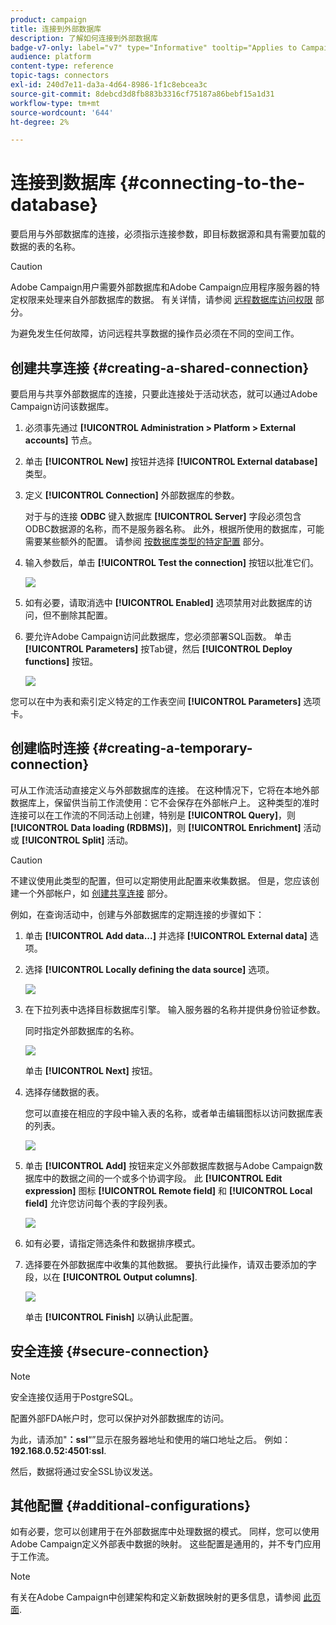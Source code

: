 ```yaml
---
product: campaign
title: 连接到外部数据库
description: 了解如何连接到外部数据库
badge-v7-only: label="v7" type="Informative" tooltip="Applies to Campaign Classic v7 only"
audience: platform
content-type: reference
topic-tags: connectors
exl-id: 240d7e11-da3a-4d64-8986-1f1c8ebcea3c
source-git-commit: 8debcd3d8fb883b3316cf75187a86bebf15a1d31
workflow-type: tm+mt
source-wordcount: '644'
ht-degree: 2%

---
```


# 连接到数据库 {#connecting-to-the-database}



要启用与外部数据库的连接，必须指示连接参数，即目标数据源和具有需要加载的数据的表的名称。

>[!CAUTION]
>
>Adobe Campaign用户需要外部数据库和Adobe Campaign应用程序服务器的特定权限来处理来自外部数据库的数据。 有关详情，请参阅 [远程数据库访问权限](../../installation/using/remote-database-access-rights.md) 部分。
>
>为避免发生任何故障，访问远程共享数据的操作员必须在不同的空间工作。

## 创建共享连接 {#creating-a-shared-connection}

要启用与共享外部数据库的连接，只要此连接处于活动状态，就可以通过Adobe Campaign访问该数据库。

1. 必须事先通过 **[!UICONTROL Administration > Platform > External accounts]** 节点。
1. 单击 **[!UICONTROL New]** 按钮并选择 **[!UICONTROL External database]** 类型。
1. 定义 **[!UICONTROL Connection]** 外部数据库的参数。

   对于与的连接 **ODBC** 键入数据库 **[!UICONTROL Server]** 字段必须包含ODBC数据源的名称，而不是服务器名称。 此外，根据所使用的数据库，可能需要某些额外的配置。 请参阅 [按数据库类型的特定配置](../../installation/using/configure-fda.md) 部分。

1. 输入参数后，单击 **[!UICONTROL Test the connection]** 按钮以批准它们。

   ![](assets/wf-external-account-create.png)

1. 如有必要，请取消选中 **[!UICONTROL Enabled]** 选项禁用对此数据库的访问，但不删除其配置。
1. 要允许Adobe Campaign访问此数据库，您必须部署SQL函数。 单击 **[!UICONTROL Parameters]** 按Tab键，然后 **[!UICONTROL Deploy functions]** 按钮。

   ![](assets/wf-external-account-functions.png)

您可以在中为表和索引定义特定的工作表空间 **[!UICONTROL Parameters]** 选项卡。

## 创建临时连接 {#creating-a-temporary-connection}

可从工作流活动直接定义与外部数据库的连接。 在这种情况下，它将在本地外部数据库上，保留供当前工作流使用：它不会保存在外部帐户上。 这种类型的准时连接可以在工作流的不同活动上创建，特别是 **[!UICONTROL Query]**，则 **[!UICONTROL Data loading (RDBMS)]**，则 **[!UICONTROL Enrichment]** 活动或 **[!UICONTROL Split]** 活动。

>[!CAUTION]
>
>不建议使用此类型的配置，但可以定期使用此配置来收集数据。 但是，您应该创建一个外部帐户，如 [创建共享连接](#creating-a-shared-connection) 部分。

例如，在查询活动中，创建与外部数据库的定期连接的步骤如下：

1. 单击 **[!UICONTROL Add data...]** 并选择 **[!UICONTROL External data]** 选项。
1. 选择 **[!UICONTROL Locally defining the data source]** 选项。

   ![](assets/wf_add_data_local_external_data.png)

1. 在下拉列表中选择目标数据库引擎。 输入服务器的名称并提供身份验证参数。

   同时指定外部数据库的名称。

   ![](assets/wf_add_data_local_external_data_param.png)

   单击 **[!UICONTROL Next]** 按钮。

1. 选择存储数据的表。

   您可以直接在相应的字段中输入表的名称，或者单击编辑图标以访问数据库表的列表。

   ![](assets/wf_add_data_local_external_data_select_table.png)

1. 单击 **[!UICONTROL Add]** 按钮来定义外部数据库数据与Adobe Campaign数据库中的数据之间的一个或多个协调字段。 此 **[!UICONTROL Edit expression]** 图标 **[!UICONTROL Remote field]** 和 **[!UICONTROL Local field]** 允许您访问每个表的字段列表。

   ![](assets/wf_add_data_local_external_data_join.png)

1. 如有必要，请指定筛选条件和数据排序模式。
1. 选择要在外部数据库中收集的其他数据。 要执行此操作，请双击要添加的字段，以在 **[!UICONTROL Output columns]**.

   ![](assets/wf_add_data_local_external_data_select.png)

   单击 **[!UICONTROL Finish]** 以确认此配置。

## 安全连接 {#secure-connection}

>[!NOTE]
>
>安全连接仅适用于PostgreSQL。

配置外部FDA帐户时，您可以保护对外部数据库的访问。

为此，请添加&quot;**：ssl**“”显示在服务器地址和使用的端口地址之后。 例如： **192.168.0.52:4501:ssl**.

然后，数据将通过安全SSL协议发送。

## 其他配置 {#additional-configurations}

如有必要，您可以创建用于在外部数据库中处理数据的模式。 同样，您可以使用Adobe Campaign定义外部表中数据的映射。 这些配置是通用的，并不专门应用于工作流。

>[!NOTE]
>
>有关在Adobe Campaign中创建架构和定义新数据映射的更多信息，请参阅 [此页面](../../configuration/using/about-schema-edition.md).
